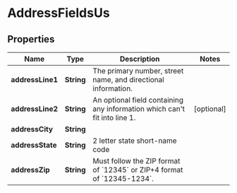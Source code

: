

# AddressFieldsUs


## Properties

| Name | Type | Description | Notes |
|------------ | ------------- | ------------- | -------------|
|**addressLine1** | **String** | The primary number, street name, and directional information. |  |
|**addressLine2** | **String** | An optional field containing any information which can&#39;t fit into line 1. |  [optional] |
|**addressCity** | **String** |  |  |
|**addressState** | **String** | 2 letter state short-name code |  |
|**addressZip** | **String** | Must follow the ZIP format of &#x60;12345&#x60; or ZIP+4 format of &#x60;12345-1234&#x60;.  |  |



